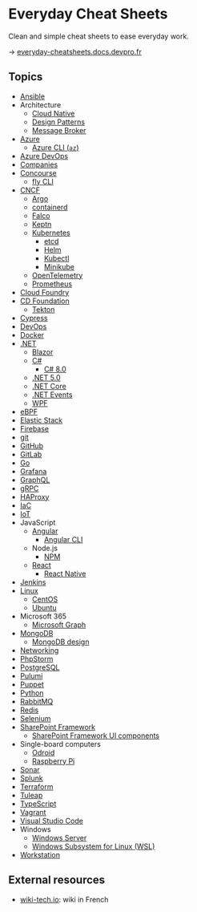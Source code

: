 # Everyday Cheat Sheets

Clean and simple cheat sheets to ease everyday work.

→ [everyday-cheatsheets.docs.devpro.fr](https://everyday-cheatsheets.docs.devpro.fr/)

## Topics

* [Ansible](./docs/ansible.md)
* Architecture
  * [Cloud Native](./docs/cloud-native.md)
  * [Design Patterns](./docs/design-patterns.md)
  * [Message Broker](./docs/message-broker.md)
* [Azure](./docs/azure.md)
  * [Azure CLI (`az`)](./docs/azure-cli.md)
* [Azure DevOps](./docs/azure-devops.md)
* [Companies](./docs/companies.md)
* [Concourse](./docs/concourse.md)
  * [fly CLI](./docs/fly-cli.md)
* [CNCF](./docs/cncf.md)
  * [Argo](./docs/argo.md)
  * [containerd](./docs/containerd.md)
  * [Falco](./docs/falco.md)
  * [Keptn](./docs/keptn.md)
  * [Kubernetes](./docs/kubernetes.md)
    * [etcd](./docs/etcd.md)
    * [Helm](./docs/helm.md)
    * [Kubectl](./docs/kubectl.md)
    * [Minikube](./docs/minikube.md)
  * [OpenTelemetry](./docs/opentelemetry.md)
  * [Prometheus](./docs/prometheus.md)
* [Cloud Foundry](./docs/cloudfoundry.md)
* [CD Foundation](./docs/cd-foundation.md)
  * [Tekton](./docs/tekton.md)
* [Cypress](./docs/cypress.md)
* [DevOps](./docs/devops.md)
* [Docker](./docs/docker.md)
* [.NET](./docs/dotnet.md)
  * [Blazor](./docs/blazor.md)
  * [C#](./docs/csharp.md)
    * [C# 8.0](./docs/csharp80.md)
  * [.NET 5.0](./docs/dotnet50.md)
  * [.NET Core](./docs/dotnetcore.md)
  * [.NET Events](./docs/dotnetevents.md)
  * [WPF](./docs/wpf.md)
* [eBPF](./docs/ebpf.md)
* [Elastic Stack](./docs/elastic-stack.md)
* [Firebase](./docs/firebase.md)
* [git](./docs/git.md)
* [GitHub](./docs/github.md)
* [GitLab](./docs/gitlab.md)
* [Go](./docs/go.md)
* [Grafana](./docs/grafana.md)
* [GraphQL](./docs/graphql.md)
* [gRPC](./docs/grpc.md)
* [HAProxy](./docs/haproxy.md)
* [IaC](./docs/iac.md)
* [IoT](./docs/iot.md)
* JavaScript
  * [Angular](./docs/angular.md)
    * [Angular CLI](./docs/angular-cli.md)
  * Node.js
    * [NPM](./docs/npm.md)
  * [React](./docs/reactjs.md)
    * [React Native](./docs/react-native.md)
* [Jenkins](./docs/jenkins.md)
* [Linux](./docs/linux.md)
  * [CentOS](./docs/centos.md)
  * [Ubuntu](./docs/ubuntu.md)
* Microsoft 365
  * [Microsoft Graph](./docs/microsoft-graph.md)
* [MongoDB](./docs/mongodb.md)
  * [MongoDB design](./docs/mongodb-design.md)
* [Networking](./docs/networking.md)
* [PhpStorm](./docs/phpstorm.md)
* [PostgreSQL](./docs/postgresql.md)
* [Pulumi](./docs/pulumi.md)
* [Puppet](./docs/puppet.md)
* [Python](./docs/python.md)
* [RabbitMQ](./docs/rabbitmq.md)
* [Redis](./docs/redis.md)
* [Selenium](./docs/selenium.md)
* [SharePoint Framework](./docs/spfx.md)
  * [SharePoint Framework UI components](./docs/spfx-ui-components.md)
* Single-board computers
  * [Odroid](./docs/odroid.md)
  * [Raspberry Pi](./docs/raspberrypi.md)
* [Sonar](./docs/sonar.md)
* [Splunk](./docs/splunk.md)
* [Terraform](./docs/terraform.md)
* [Tuleap](./docs/tuleap.md)
* [TypeScript](./docs/typescript.md)
* [Vagrant](./docs/vagrant.md)
* [Visual Studio Code](./docs/vs-code.md)
* Windows
  * [Windows Server](./docs/windows-server.md)
  * [Windows Subsystem for Linux (WSL)](./docs/wsl.md)
* [Workstation](./docs/workstation.md)

## External resources

* [wiki-tech.io](https://wiki-tech.io/): wiki in French
